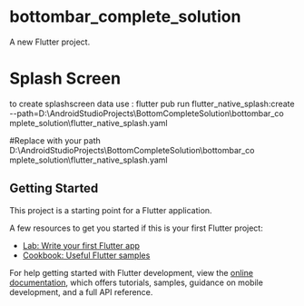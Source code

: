 # bottombar_complete_solution

A new Flutter project.

# Splash Screen
to create splashscreen data use : flutter pub run flutter_native_splash:create --path=D:\AndroidStudioProjects\BottomCompleteSolution\bottombar_co
mplete_solution\flutter_native_splash.yaml

#Replace with your path
D:\AndroidStudioProjects\BottomCompleteSolution\bottombar_co
mplete_solution\flutter_native_splash.yaml


## Getting Started

This project is a starting point for a Flutter application.

A few resources to get you started if this is your first Flutter project:

- [Lab: Write your first Flutter app](https://docs.flutter.dev/get-started/codelab)
- [Cookbook: Useful Flutter samples](https://docs.flutter.dev/cookbook)

For help getting started with Flutter development, view the
[online documentation](https://docs.flutter.dev/), which offers tutorials,
samples, guidance on mobile development, and a full API reference.
